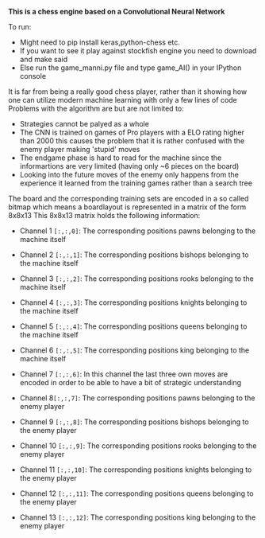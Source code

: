 **This is a chess engine based on a Convolutional Neural Network**

To run:
* Might need to pip install keras,python-chess etc.
* If you want to see it play against stockfish engine you need to download and make said
* Else run the game_manni.py file and type game_AI() in your IPython console

It is far from being a really good chess player, rather than it showing how one can utilize modern machine learning with only a few lines of code 
Problems with the algorithm are but are not limited to: 
*  Strategies cannot be palyed as a whole
*  The CNN is trained on games of Pro players with a ELO rating higher than 2000 this causes the problem that it is rather confused with the enemy player making 'stupid' moves
*  The endgame phase is hard to read for the machine since the informartions are very limited (having only ~6 pieces on the board)
*  Looking into the future moves of the enemy only happens from the experience it learned from the training games rather than a search tree

The board and the corresponding training sets are encoded in a so called bitmap which means a boardlayout is represented in a matrix of the form 8x8x13 
This 8x8x13 matrix holds the following information:


*  Channel 1 `[:,:,0]`: The corresponding positions pawns belonging to the machine itself 
*  Channel 2 `[:,:,1]`: The corresponding positions bishops belonging to the machine itself
*  Channel 3 `[:,:,2]`: The corresponding positions rooks belonging to the machine itself
*  Channel 4 `[:,:,3]`: The corresponding positions knights belonging to the machine itself
*  Channel 5 `[:,:,4]`: The corresponding positions queens belonging to the machine itself
*  Channel 6 `[:,:,5]`: The corresponding positions king belonging to the machine itself

*  Channel 7 `[:,:,6]`: In this channel the last three own moves are encoded in order to be able to have a bit of strategic understanding

*  Channel 8`[:,:,7]`: The corresponding positions pawns belonging to the enemy player
*  Channel 9 `[:,:,8]`: The corresponding positions bishops belonging to the enemy player
*  Channel 10 `[:,:,9]`: The corresponding positions rooks belonging to the enemy player
*  Channel 11 `[:,:,10]`: The corresponding positions knights belonging to the enemy player
*  Channel 12 `[:,:,11]`: The corresponding positions queens belonging to the enemy player
*  Channel 13 `[:,:,12]`: The corresponding positions king belonging to the enemy player
